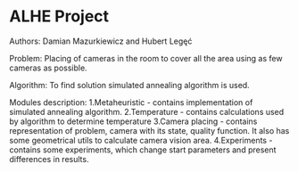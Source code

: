 # ALHE Project

Authors: Damian Mazurkiewicz and Hubert Legęć

Problem:
Placing of cameras in the room to cover all the area using as few cameras as possible.

Algorithm:
To find solution simulated annealing algorithm is used.

Modules description:
1.Metaheuristic - contains implementation of simulated annealing algorithm.
2.Temperature - contains calculations used by algorithm to determine temperature
3.Camera placing - contains representation of problem, camera with its state, quality function.
  It also has some geometrical utils to calculate camera vision area.
4.Experiments - contains some experiments, which change start parameters and present differences in results.